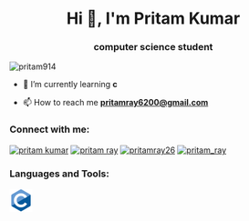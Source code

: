 <h1 align="center">Hi 👋, I'm Pritam Kumar</h1>
<h3 align="center">computer science student</h3>

<p align="left"> <img src="https://komarev.com/ghpvc/?username=pritam914&label=Profile%20views&color=0e75b6&style=flat" alt="pritam914" /> </p>

- 🔭 I’m currently learning **c**

- 📫 How to reach me **pritamray6200@gmail.com**

<h3 align="left">Connect with me:</h3>
<p align="left">
<a href="https://linkedin.com/in/pritam kumar" target="blank"><img align="center" src="https://raw.githubusercontent.com/rahuldkjain/github-profile-readme-generator/master/src/images/icons/Social/linked-in-alt.svg" alt="pritam kumar" height="30" width="40" /></a>
<a href="https://fb.com/pritam ray" target="blank"><img align="center" src="https://raw.githubusercontent.com/rahuldkjain/github-profile-readme-generator/master/src/images/icons/Social/facebook.svg" alt="pritam ray" height="30" width="40" /></a>
<a href="https://instagram.com/pritamray26" target="blank"><img align="center" src="https://raw.githubusercontent.com/rahuldkjain/github-profile-readme-generator/master/src/images/icons/Social/instagram.svg" alt="pritamray26" height="30" width="40" /></a>
<a href="https://discord.gg/pritam_ray" target="blank"><img align="center" src="https://raw.githubusercontent.com/rahuldkjain/github-profile-readme-generator/master/src/images/icons/Social/discord.svg" alt="pritam_ray" height="30" width="40" /></a>
</p>

<h3 align="left">Languages and Tools:</h3>
<p align="left"> <a href="https://www.cprogramming.com/" target="_blank" rel="noreferrer"> <img src="https://raw.githubusercontent.com/devicons/devicon/master/icons/c/c-original.svg" alt="c" width="40" height="40"/> </a> </p>
